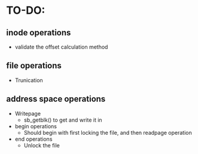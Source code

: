 # TO-DO:
## inode operations
 - validate the offset calculation method

## file operations
 - Trunication

## address space operations
 - Writepage
    - sb_getblk() to get and write it in
 - begin operations
    - Should begin with first locking the file, and then readpage operation
 - end operations
    - Unlock the file